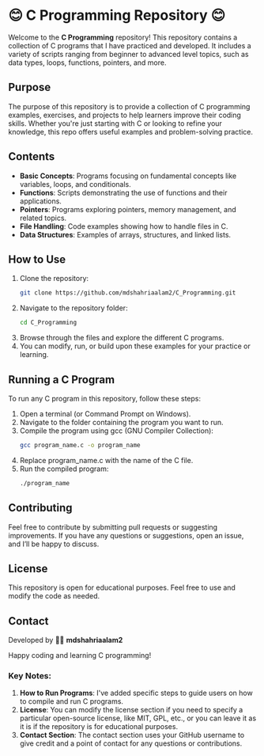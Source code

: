 # 😊 C Programming Repository 😊

Welcome to the **C Programming** repository! This repository contains a collection of C programs that I have practiced and developed. It includes a variety of scripts ranging from beginner to advanced level topics, such as data types, loops, functions, pointers, and more.

## Purpose
The purpose of this repository is to provide a collection of C programming examples, exercises, and projects to help learners improve their coding skills. Whether you're just starting with C or looking to refine your knowledge, this repo offers useful examples and problem-solving practice.

## Contents
- **Basic Concepts**: Programs focusing on fundamental concepts like variables, loops, and conditionals.
- **Functions**: Scripts demonstrating the use of functions and their applications.
- **Pointers**: Programs exploring pointers, memory management, and related topics.
- **File Handling**: Code examples showing how to handle files in C.
- **Data Structures**: Examples of arrays, structures, and linked lists.

## How to Use
1. Clone the repository:
   ```bash
   git clone https://github.com/mdshahriaalam2/C_Programming.git
2. Navigate to the repository folder:
   ```bash
   cd C_Programming
   
3. Browse through the files and explore the different C programs.
4. You can modify, run, or build upon these examples for your practice or learning.


## Running a C Program
To run any C program in this repository, follow these steps:

1. Open a terminal (or Command Prompt on Windows).
2. Navigate to the folder containing the program you want to run.
3. Compile the program using gcc (GNU Compiler Collection):
   ```bash
   gcc program_name.c -o program_name
   
4. Replace program_name.c with the name of the C file.
5. Run the compiled program:
   ```bash
   ./program_name

## Contributing
Feel free to contribute by submitting pull requests or suggesting improvements. If you have any questions or suggestions, open an issue, and I’ll be happy to discuss.

## License
This repository is open for educational purposes. Feel free to use and modify the code as needed.

## Contact
Developed by 🧨🧨  **mdshahriaalam2**

Happy coding and learning C programming!

### Key Notes:
1. **How to Run Programs**: I've added specific steps to guide users on how to compile and run C programs.
2. **License**: You can modify the license section if you need to specify a particular open-source license, like MIT, GPL, etc., or you can leave it as it is if the repository is for educational purposes.
3. **Contact Section**: The contact section uses your GitHub username to give credit and a point of contact for any questions or contributions.






